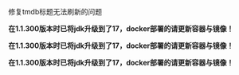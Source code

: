 修复tmdb标题无法刷新的问题

**在1.1.300版本时已将jdk升级到了17，docker部署的请更新容器与镜像！**

**在1.1.300版本时已将jdk升级到了17，docker部署的请更新容器与镜像！**

**在1.1.300版本时已将jdk升级到了17，docker部署的请更新容器与镜像！**
